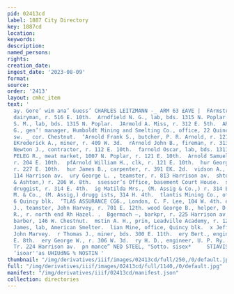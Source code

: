```yaml
---
pid: 02413cd
label: 1887 City Directory
key: 1887cd
location: 
keywords: 
description: 
named_persons: 
rights: 
creation_date: 
ingest_date: '2023-08-09'
format: 
source: 
order: '2413'
layout: cmhc_item
text: '                                                                                         Eten
  ay. Gore’ wim ana’ Guess’ CHARLES LEITZMANN -_ ARM 63 £AVE |  FArmstrong Irwin,
  dairyman, r. 516 E. 10th.  Arndfield N. G., lab, bds. 1315 N. Poplar.  Arndfield
  S. M., lab, bds. 1315 N. Poplar.  JArmold A. Miss, r. 312 E. 5th.  ARNOLD CHARLES
  G., gen’! manager, Humboldt Mining and Smelting Co., office, 22 Quincy blk, r. Spruce,
  sw. _ cor. Chestnut.  ‘Arnold Frank S., butcher, P. R. Arnold, r. 121 E. 10th. PATnold
  EKrederick A., miner, r. 409 W. 3d.  rArnold John B., fireman, r. 313 N. Spruce.  tArnold
  Newton J., contractor, r. 112 E. 10th.  farnold Oscar, lab, bds. 1311 Poplar.  RNOLD
  PELEG R., meat market, 1007 N. Poplar, r. 121 E. 10th.  Arnold Samuel, teamster,
  r. 204 E. 10th.  pfArnold William H., clk, r. 121 E. 10th.  hur George W., engineer,
  r. 227 E. 10th.  hur James B., carpenter, r. 391 EK. 2d.  vidson A., engineer, r.
  114 Harrison av.  ury George L. , teamster, r. 813 Harrison av.  shton Scott, (Taylor
  & Ashton,) r. 206 W. 8th.  ssessor’s Office, basement Court House.  ssig Louis E.,
  druggist, r. 314 E. 4th.  ig Matilda Mrs., (M. Assig & Co.,) r. 314 E. 4th.  asig
  M. & Co., (M. Assig,) drugg ists, 314 H. 4th.  tlantis Mining Co., office, room
  6 Quincy blk.  ‘TLAS ASSURANCE CG6., London, C. F. Lee, 104 W. 4th. eberry John
  J., teamster, John Harvey, r. 701 E. 12th. wood George B., helper, D. & R. G. R.
  R., r. north end Rh Hazel. .  Bgermach —, barkpr, r. 225 Harrison av.  gustine Andrew,
  barber, 146 W. Chestnut.  mstin A. H., prin, Leadville Academy, r. 128 W. 4th.  in
  James, lab, American Smelter.  lian Mine, office, Quincy blk.  x Jefferson, teamster,
  John Marvey.  r Thomas J., miner, bds. 300 E. 11th.  ery Bert., engineer, r. 224
  E. 8th.  ery George W., r. 306 W. 3d.  ry H. D., engineer, U. P. Ry.  ery Robert,
  Tr. 224 Harrison av.  pn mance” NED STEEL, "Sotto. sisex*     STIAVISOIA HSHH scstavo
  ‘isoar''as UHIUdNG % NOSTIN '
thumbnail: "/img/derivatives/iiif/images/02413cd/full/250,/0/default.jpg"
full: "/img/derivatives/iiif/images/02413cd/full/1140,/0/default.jpg"
manifest: "/img/derivatives/iiif/02413cd/manifest.json"
collection: directories
---
```

